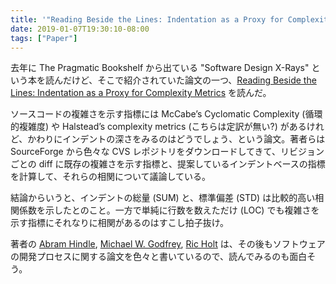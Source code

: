 ```yaml
---
title: '"Reading Beside the Lines: Indentation as a Proxy for Complexity Metrics" を読んだ'
date: 2019-01-07T19:30:10-08:00
tags: ["Paper"]
---
```

去年に The Pragmatic Bookshelf から出ている "Software Design X-Rays" という本を読んだけど、そこで紹介されていた論文の一つ、[Reading Beside the Lines: Indentation as a Proxy for Complexity Metrics][Abram_et_al_2008] を読んだ。

ソースコードの複雑さを示す指標には McCabe’s Cyclomatic Complexity (循環的複雑度) や Halstead’s complexity metrics (こちらは定訳が無い?) があるけれど、かわりにインデントの深さをみるのはどうでしょう、という論文。著者らは SourceForge から色々な CVS レポジトリをダウンロードしてきて、リビジョンごとの diff に既存の複雑さを示す指標と、提案しているインデントベースの指標を計算して、それらの相関について議論している。

結論からいうと、インデントの総量 (SUM) と、標準偏差 (STD) は比較的高い相関係数を示したとのこと。一方で単純に行数を数えただけ (LOC) でも複雑さを示す指標にそれなりに相関があるのはすこし拍子抜け。

著者の [Abram Hindle][Abram], [Michael W. Godfrey][Michael], [Ric Holt][Ric] は、その後もソフトウェアの開発プロセスに関する論文を色々と書いているので、読んでみるのも面白そう。

[Abram_et_al_2008]: https://plg.uwaterloo.ca/~migod/papers/2008/icpc08-abram.pdf
[Abram]: https://softwareprocess.es/static/SoftwareProcess.es.html
[Michael]: https://plg.uwaterloo.ca/~migod/
[Ric]: https://plg.uwaterloo.ca/~holt/